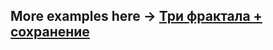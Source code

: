 ## More examples here -> [Три фрактала + сохранение](https://github.com/Ghostik-gh/JavaCourse/tree/develop/JavaLaba5)
